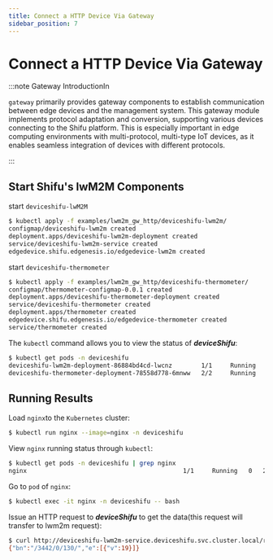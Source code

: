 ```yaml
---
title: Connect a HTTP Device Via Gateway
sidebar_position: 7
---
```


# Connect a HTTP Device Via Gateway

:::note Gateway IntroductionIn

`gateway` primarily provides gateway components to establish communication between edge devices and the management system. This gateway module implements protocol adaptation and conversion, supporting various devices connecting to the Shifu platform. This is especially important in edge computing environments with multi-protocol, multi-type IoT devices, as it enables seamless integration of devices with different protocols.

:::

## Start Shifu's lwM2M Components

start `deviceshifu-lwM2M`

```bash
$ kubectl apply -f examples/lwm2m_gw_http/deviceshifu-lwm2m/
configmap/deviceshifu-lwm2m created
deployment.apps/deviceshifu-lwm2m-deployment created
service/deviceshifu-lwm2m-service created
edgedevice.shifu.edgenesis.io/edgedevice-lwm2m created
```

start `deviceshifu-thermometer`

```bash
$ kubectl apply -f examples/lwm2m_gw_http/deviceshifu-thermometer/
configmap/thermometer-configmap-0.0.1 created
deployment.apps/deviceshifu-thermometer-deployment created
service/deviceshifu-thermometer created
deployment.apps/thermometer created
edgedevice.shifu.edgenesis.io/edgedevice-thermometer created
service/thermometer created
```

The `kubectl` command allows you to view the status of ***deviceShifu***:

```bash
$ kubectl get pods -n deviceshifu
deviceshifu-lwm2m-deployment-86884bd4cd-lwcnz        1/1     Running   0              97s
deviceshifu-thermometer-deployment-78558d778-6mnww   2/2     Running   0              37s
```

## Running Results

Load `nginx`to the `Kubernetes` cluster:

```bash
$ kubectl run nginx --image=nginx -n deviceshifu
```

View `nginx` running status through `kubectl`:

```bash
$ kubectl get pods -n deviceshifu | grep nginx
nginx                                           1/1     Running   0   21s
```

Go to `pod` of `nginx`:

```bash
$ kubectl exec -it nginx -n deviceshifu -- bash
```

Issue an HTTP request to ***deviceShifu*** to get the data(this request will transfer to lwm2m request):

```bash
$ curl http://deviceshifu-lwm2m-service.deviceshifu.svc.cluster.local/read_value
{"bn":"/3442/0/130/","e":[{"v":19}]}
```



